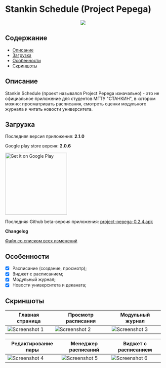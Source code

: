 # Stankin Schedule (Project Pepega)

<div align="center">
    <img src="./screenshots/logo.png" >
</div>

## Содержание

- [Описание](#Описание)
- [Загрузка](#Загрузка)
- [Особенности](#Особенности)
- [Скриншоты](#Скриншоты)

## Описание

Stankin Schedule (проект назывался Project Pepega изначально) - это не официальное приложение для
студентов МГТУ "СТАНКИН", в
котором можно: просматривать расписания, смотреть оценки модульного журнала и читать новости
университета.

## Загрузка

Последняя версия приложения: **2.1.0**

Google play store версия: **2.0.6**

<a href='https://play.google.com/store/apps/details?id=com.vereshchagin.nikolay.stankinschedule'><img alt='Get it on Google Play' src='https://play.google.com/intl/en_us/badges/images/generic/en_badge_web_generic.png' width=200/></a>

Последняя Github beta-версия
приложения: [project-pepega-0.2.4.apk](https://github.com/Nikololoshka/ProjectPepega/releases/download/0.2.4/project-pepega-0.2.4.apk)

**Changelog**

[Файл со списком всех изменений](changelog.txt)

## Особенности

- [X] Расписание (создание, просмотр);
- [X] Виджет с расписанием;
- [X] Модульный журнал;
- [X] Новости университета и деканата;

## Скриншоты

| Главная страница                     | Просмотр расписания                  | Модульный журнал                     |
|--------------------------------------|--------------------------------------|--------------------------------------|
| ![Screenshot 1](./screenshots/1.png) | ![Screenshot 2](./screenshots/2.png) | ![Screenshot 3](./screenshots/3.png) |

| Редактирование пары                  | Менеджер расписаний                  | Виджет с расписанием                 |
|--------------------------------------|--------------------------------------|--------------------------------------|
| ![Screenshot 4](./screenshots/4.png) | ![Screenshot 5](./screenshots/5.png) | ![Screenshot 6](./screenshots/6.png) |
